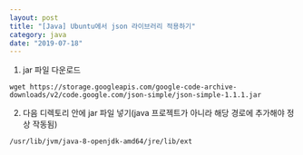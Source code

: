 ```yaml
---
layout: post
title: "[Java] Ubuntu에서 json 라이브러리 적용하기"
category: java
date: "2019-07-18"
---
```


1. jar 파일 다운로드
```
wget https://storage.googleapis.com/google-code-archive-downloads/v2/code.google.com/json-simple/json-simple-1.1.1.jar
```

2. 다음 디렉토리 안에 jar 파일 넣기(java 프로젝트가 아니라 해당 경로에 추가해야 정상 작동됨)
```
/usr/lib/jvm/java-8-openjdk-amd64/jre/lib/ext
```